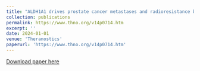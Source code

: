 ```yaml
---
title: "ALDH1A1 drives prostate cancer metastases and radioresistance by interplay with AR-and RAR-dependent transcription."
collection: publications
permalink: https://www.thno.org/v14p0714.htm
excerpt: ''
date: 2024-01-01
venue: 'Theranostics'
paperurl: 'https://www.thno.org/v14p0714.htm'
---
```

[Download paper here](https://www.thno.org/v14p0714.htm)